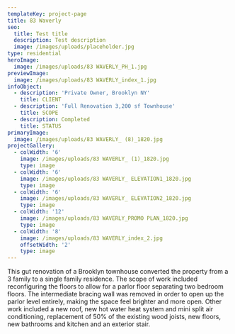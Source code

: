 ```yaml
---
templateKey: project-page
title: 83 Waverly
seo: 
  title: Test title
  description: Test description
  image: /images/uploads/placeholder.jpg
type: residential
heroImage:
  image: /images/uploads/83 WAVERLY_PH_1.jpg
previewImage:
  image: /images/uploads/83 WAVERLY_index_1.jpg
infoObject:
  - description: 'Private Owner, Brooklyn NY'
    title: CLIENT
  - description: 'Full Renovation 3,200 sf Townhouse'
    title: SCOPE
  - description: Completed
    title: STATUS
primaryImage:
  image: /images/uploads/83 WAVERLY_ (8)_1820.jpg
projectGallery:
  - colWidth: '6'
    image: /images/uploads/83 WAVERLY_ (1)_1820.jpg
    type: image
  - colWidth: '6'
    image: /images/uploads/83 WAVERLY_ ELEVATION1_1820.jpg
    type: image
  - colWidth: '6'
    image: /images/uploads/83 WAVERLY_ ELEVATION2_1820.jpg
    type: image
  - colWidth: '12'
    image: /images/uploads/83 WAVERLY_PROMO PLAN_1820.jpg
    type: image
  - colWidth: '8'
    image: /images/uploads/83 WAVERLY_index_2.jpg
    offsetWidth: '2'
    type: image
---
```

This gut renovation of a Brooklyn townhouse converted the property from a 3 family to a single family residence. The scope of work included reconfiguring the floors to allow for a parlor floor separating two bedroom floors. The intermediate bracing wall was removed in order to open up the parlor level entirely, making the space feel brighter and more open. Other work included a new roof, new hot water heat system and mini split air conditioning, replacement of 50% of the existing wood joists, new floors, new bathrooms and kitchen and an exterior stair.
